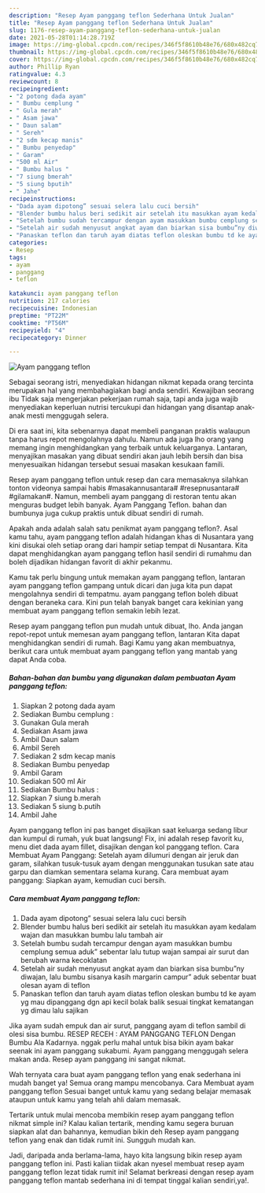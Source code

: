 ```yaml
---
description: "Resep Ayam panggang teflon Sederhana Untuk Jualan"
title: "Resep Ayam panggang teflon Sederhana Untuk Jualan"
slug: 1176-resep-ayam-panggang-teflon-sederhana-untuk-jualan
date: 2021-05-28T01:14:28.719Z
image: https://img-global.cpcdn.com/recipes/346f5f8610b48e76/680x482cq70/ayam-panggang-teflon-foto-resep-utama.jpg
thumbnail: https://img-global.cpcdn.com/recipes/346f5f8610b48e76/680x482cq70/ayam-panggang-teflon-foto-resep-utama.jpg
cover: https://img-global.cpcdn.com/recipes/346f5f8610b48e76/680x482cq70/ayam-panggang-teflon-foto-resep-utama.jpg
author: Phillip Ryan
ratingvalue: 4.3
reviewcount: 8
recipeingredient:
- "2 potong dada ayam"
- " Bumbu cemplung "
- " Gula merah"
- " Asam jawa"
- " Daun salam"
- " Sereh"
- "2 sdm kecap manis"
- " Bumbu penyedap"
- " Garam"
- "500 ml Air"
- " Bumbu halus "
- "7 siung bmerah"
- "5 siung bputih"
- " Jahe"
recipeinstructions:
- "Dada ayam dipotong” sesuai selera lalu cuci bersih"
- "Blender bumbu halus beri sedikit air setelah itu masukkan ayam kedalam wajan dan masukkan bumbu lalu tambah air"
- "Setelah bumbu sudah tercampur dengan ayam masukkan bumbu cemplung semua aduk” sebentar lalu tutup wajan sampai air surut dan berubah warna kecoklatan"
- "Setelah air sudah menyusut angkat ayam dan biarkan sisa bumbu”ny diwajan, lalu bumbu sisanya kasih margarin campur” aduk sebentar buat olesan ayam di teflon"
- "Panaskan teflon dan taruh ayam diatas teflon oleskan bumbu td ke ayam yg mau dipanggang dgn api kecil bolak balik sesuai tingkat kematangan yg dimau lalu sajikan"
categories:
- Resep
tags:
- ayam
- panggang
- teflon

katakunci: ayam panggang teflon 
nutrition: 217 calories
recipecuisine: Indonesian
preptime: "PT22M"
cooktime: "PT56M"
recipeyield: "4"
recipecategory: Dinner

---
```



![Ayam panggang teflon](https://img-global.cpcdn.com/recipes/346f5f8610b48e76/680x482cq70/ayam-panggang-teflon-foto-resep-utama.jpg)

Sebagai seorang istri, menyediakan hidangan nikmat kepada orang tercinta merupakan hal yang membahagiakan bagi anda sendiri. Kewajiban seorang ibu Tidak saja mengerjakan pekerjaan rumah saja, tapi anda juga wajib menyediakan keperluan nutrisi tercukupi dan hidangan yang disantap anak-anak mesti menggugah selera.

Di era  saat ini, kita sebenarnya dapat membeli panganan praktis walaupun tanpa harus repot mengolahnya dahulu. Namun ada juga lho orang yang memang ingin menghidangkan yang terbaik untuk keluarganya. Lantaran, menyajikan masakan yang dibuat sendiri akan jauh lebih bersih dan bisa menyesuaikan hidangan tersebut sesuai masakan kesukaan famili. 

Resep ayam panggang teflon untuk resep dan cara memasaknya silahkan tonton videonya sampai habis #masakannusantara# #resepnusantara# #gilamakan#. Namun, membeli ayam panggang di restoran tentu akan menguras budget lebih banyak. Ayam Panggang Teflon. bahan dan bumbunya juga cukup praktis untuk dibuat sendiri di rumah.

Apakah anda adalah salah satu penikmat ayam panggang teflon?. Asal kamu tahu, ayam panggang teflon adalah hidangan khas di Nusantara yang kini disukai oleh setiap orang dari hampir setiap tempat di Nusantara. Kita dapat menghidangkan ayam panggang teflon hasil sendiri di rumahmu dan boleh dijadikan hidangan favorit di akhir pekanmu.

Kamu tak perlu bingung untuk memakan ayam panggang teflon, lantaran ayam panggang teflon gampang untuk dicari dan juga kita pun dapat mengolahnya sendiri di tempatmu. ayam panggang teflon boleh dibuat dengan beraneka cara. Kini pun telah banyak banget cara kekinian yang membuat ayam panggang teflon semakin lebih lezat.

Resep ayam panggang teflon pun mudah untuk dibuat, lho. Anda jangan repot-repot untuk memesan ayam panggang teflon, lantaran Kita dapat menghidangkan sendiri di rumah. Bagi Kamu yang akan membuatnya, berikut cara untuk membuat ayam panggang teflon yang mantab yang dapat Anda coba.

<!--inarticleads1-->

##### Bahan-bahan dan bumbu yang digunakan dalam pembuatan Ayam panggang teflon:

1. Siapkan 2 potong dada ayam
1. Sediakan  Bumbu cemplung :
1. Gunakan  Gula merah
1. Sediakan  Asam jawa
1. Ambil  Daun salam
1. Ambil  Sereh
1. Sediakan 2 sdm kecap manis
1. Sediakan  Bumbu penyedap
1. Ambil  Garam
1. Sediakan 500 ml Air
1. Sediakan  Bumbu halus :
1. Siapkan 7 siung b.merah
1. Sediakan 5 siung b.putih
1. Ambil  Jahe


Ayam panggang teflon ini pas banget disajikan saat keluarga sedang libur dan kumpul di rumah, yuk buat langsung! Fix, ini adalah resep favorit ku, menu diet dada ayam fillet, disajikan dengan kol panggang teflon. Cara Membuat Ayam Panggang: Setelah ayam dilumuri dengan air jeruk dan garam, silahkan tusuk-tusuk ayam dengan menggunakan tusukan sate atau garpu dan diamkan sementara selama kurang. Cara membuat ayam panggang: Siapkan ayam, kemudian cuci bersih. 

<!--inarticleads2-->

##### Cara membuat Ayam panggang teflon:

1. Dada ayam dipotong” sesuai selera lalu cuci bersih
1. Blender bumbu halus beri sedikit air setelah itu masukkan ayam kedalam wajan dan masukkan bumbu lalu tambah air
1. Setelah bumbu sudah tercampur dengan ayam masukkan bumbu cemplung semua aduk” sebentar lalu tutup wajan sampai air surut dan berubah warna kecoklatan
1. Setelah air sudah menyusut angkat ayam dan biarkan sisa bumbu”ny diwajan, lalu bumbu sisanya kasih margarin campur” aduk sebentar buat olesan ayam di teflon
1. Panaskan teflon dan taruh ayam diatas teflon oleskan bumbu td ke ayam yg mau dipanggang dgn api kecil bolak balik sesuai tingkat kematangan yg dimau lalu sajikan


Jika ayam sudah empuk dan air surut, panggang ayam di teflon sambil di olesi sisa bumbu. RESEP RECEH : AYAM PANGGANG TEFLON Dengan Bumbu Ala Kadarnya. nggak perlu mahal untuk bisa bikin ayam bakar seenak ini ayam panggang sukabumi. Ayam panggang menggugah selera makan anda. Resep ayam panggang ini sangat nikmat. 

Wah ternyata cara buat ayam panggang teflon yang enak sederhana ini mudah banget ya! Semua orang mampu mencobanya. Cara Membuat ayam panggang teflon Sesuai banget untuk kamu yang sedang belajar memasak ataupun untuk kamu yang telah ahli dalam memasak.

Tertarik untuk mulai mencoba membikin resep ayam panggang teflon nikmat simple ini? Kalau kalian tertarik, mending kamu segera buruan siapkan alat dan bahannya, kemudian bikin deh Resep ayam panggang teflon yang enak dan tidak rumit ini. Sungguh mudah kan. 

Jadi, daripada anda berlama-lama, hayo kita langsung bikin resep ayam panggang teflon ini. Pasti kalian tiidak akan nyesel membuat resep ayam panggang teflon lezat tidak rumit ini! Selamat berkreasi dengan resep ayam panggang teflon mantab sederhana ini di tempat tinggal kalian sendiri,ya!.

